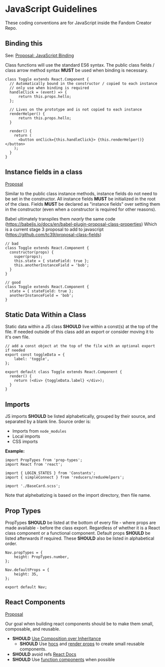 # JavaScript Guidelines

These coding conventions are for JavaScript inside the Fandom Creator Repo.

## Binding this

See: [Proposal: JavaScript Binding](https://wikia-inc.atlassian.net/wiki/spaces/CAKE/pages/312344881/Proposal+JavaScript+Binding)

Class functions will use the standard ES6 syntax. The public class fields / class arrow method syntax **MUST** be used when binding is necessary.

```JS
class Toggle extends React.Component {
  // Automatically bound in the constructor / copied to each instance
  // only use when binding is required
  handleClick = (event) => {
      return this.props.hello;
  };
  
  // Lives on the prototype and is not copied to each instance
  renderHelper() {
      return this.props.hello;
  }
  
  render() {
    return (
      <button onClick={this.handleClick}> {this.renderHelper()} </button>
    );
  }
}
```

## Instance fields in a class

[Proposal](https://github.com/Wikia/guidelines/pull/134)

Similar to the public class instance methods, instance fields do not need to be set in the constructor. All instance fields **MUST** be initialized in the root of the class. Fields **MUST** be declared as "instance fields" over setting them in the constructor (even when a constructor is required for other reasons). 

Babel ultimately transpiles them _nearly_ the same code (https://babeljs.io/docs/en/babel-plugin-proposal-class-properties) Which is a current stage 3 proposal to add to javascript (https://github.com/tc39/proposal-class-fields)  

```JS
// bad
class Toggle extends React.Component {
  constructor(props) {
    super(props);
    this.state = { stateField: true };
    this.anotherInstanceField = 'bob';
  }
}
```

```JS
// good
class Toggle extends React.Component {
  state = { stateField: true };
  anotherInstanceField = 'bob';
}
```

## Static Data Within a Class

Static data within a JS class **SHOULD** live within a const(s) at the top of the file. If needed outside of this class add an export or consider moving it to it's own file.

```JS
// add a const object at the top of the file with an optional export if needed
export const toggleData = {
    label: 'toggle',
};
 
export default class Toggle extends React.Component {
  render() {
    return (<div> {toggleData.label} </div>);
  }
}
```

## Imports

JS imports **SHOULD** be listed alphabetically, grouped by their source, and separated by a blank line. Source order is: 
* Imports from `node_modules`
* Local imports
* CSS imports

**Example:**
```
import PropTypes from 'prop-types';
import React from 'react';

import { LOGIN_STATES } from 'Constants';
import { simpleConnect } from 'reducers/reduxHelpers';

import './BaseCard.scss';
```

Note that alphebatizing is based on the import directory, then file name.

## Prop Types

PropTypes **SHOULD** be listed at the bottom of every file - where props are made available - before the class export. Regardless of whether it is a React class component or a functional component. Default props **SHOULD** be listed afterwards if required. These **SHOULD** also be listed in alphabetical order.

```
Nav.propTypes = {
    height: PropTypes.number,
};

Nav.defaultProps = {
    height: 35,
};

export default Nav;
```

## React Components

[Proposal](https://github.com/Wikia/guidelines/pull/136)

Our goal when building react components should be to make them small, composable, and reusable. 

* **SHOULD** [Use Composition over Inheritance](https://reactjs.org/docs/composition-vs-inheritance.html)
  * **SHOULD** Use [hocs](https://reactjs.org/docs/higher-order-components.html) and [render props](https://reactjs.org/docs/render-props.html) to create small reusable components. 
* **SHOULD** avoid refs [React Docs](https://reactjs.org/docs/refs-and-the-dom.html#dont-overuse-refs)
* **SHOULD** Use [function components](https://reactjs.org/docs/components-and-props.html#function-and-class-components) when possible
